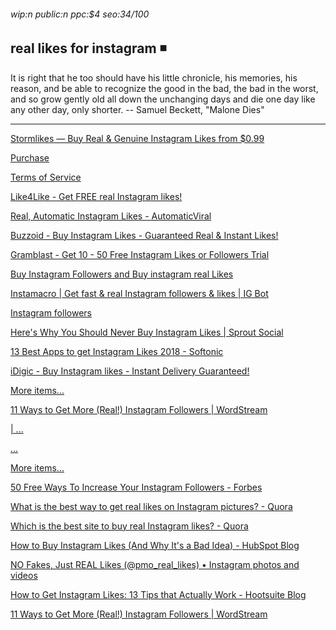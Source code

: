 ###### wip:n public:n ppc:$4 seo:34/100

## real likes for instagram :black_medium_small_square:

It is right that he too should have his little chronicle, his memories,
his reason, and be able to recognize the good in the bad, the bad in the
worst, and so grow gently old all down the unchanging days and die one
day like any other day, only shorter.
		-- Samuel Beckett, "Malone Dies"


----------


[Stormlikes — Buy Real & Genuine Instagram Likes from $0.99 ](http://stormlikes.com/)

[Purchase](http://stormlikes.com/package/100)

[Terms of Service](http://stormlikes.com/terms)

[Like4Like - Get FREE real Instagram likes! ](http://like4like.com/)

[Real, Automatic Instagram Likes - AutomaticViral ](http://automaticviral.com/)

[Buzzoid - Buy Instagram Likes - Guaranteed Real & Instant Likes! ](http://buzzoid.com/buy-instagram-likes/)

[Gramblast - Get 10 - 50 Free Instagram Likes or Followers Trial ](http://gramblast.com/free-trial)

[Buy Instagram Followers and Buy instagram real Likes ](http://igramfollower.com/instagram-real-likes/)

[Instamacro | Get fast & real Instagram followers & likes | IG Bot ](http://instamacro.com/)

[Instagram followers ](http://instaboostgram.com/buy-real-instagram-likes/)

[    ](http://m.youtube.com/watch?v=0PLwqKGjg-U)

[    ](http://m.youtube.com/watch?v=zNvis26DT1E)

[    ](http://m.youtube.com/watch?v=LyWeHbKcfcM)

[    ](http://m.youtube.com/watch?v=sATxl9-P4KI)

[    ](http://m.youtube.com/watch?v=56lEw7QNrNI)

[    ](http://m.youtube.com/watch?v=wdT4v02sLDI)

[    ](http://m.youtube.com/watch?v=DTQVyefevdg)

[    ](http://m.youtube.com/watch?v=RaACFXhaTbw)

[    ](http://m.youtube.com/watch?v=iwVXJhwZUwE)

[    ](http://m.youtube.com/watch?v=NXmj0cFCJnY)

[Here's Why You Should Never Buy Instagram Likes | Sprout Social ](http://sproutsocial.com/insights/buy-instagram-likes/amp/)

[13 Best Apps to get Instagram Likes 2018 - Softonic ](http://en.softonic.com/solutions/best-apps/resources-to-get-instagram-likes)

[iDigic - Buy Instagram likes - Instant Delivery Guaranteed! ](http://www.idigic.net/buy-instagram-likes/)

[More items... ](https://www.wordstream.com/blog/ws/2016/10/19/get-more-instagram-followers)

[      11 Ways to Get More (Real!) Instagram Followers | WordStream ](https://www.wordstream.com/blog/ws/2016/10/19/get-more-instagram-followers)

[      | ... ](https://www.imore.com/it-worth-it-buy-instagram-followers-or-it-total-scam)

[      ...](http://www.tagblender.net/)

[More items... ](https://www.forbes.com/sites/jaysondemers/2015/06/18/50-free-ways-to-increase-your-instagram-followers/)

[      50 Free Ways To Increase Your Instagram Followers - Forbes ](https://www.forbes.com/sites/jaysondemers/2015/06/18/50-free-ways-to-increase-your-instagram-followers/)

[What is the best way to get real likes on Instagram pictures? - Quora ](http://www.quora.com/What-is-the-best-way-to-get-real-likes-on-Instagram-pictures)

[Which is the best site to buy real Instagram likes? - Quora ](http://www.quora.com/Which-is-the-best-site-to-buy-real-Instagram-likes)

[How to Buy Instagram Likes (And Why It's a Bad Idea) - HubSpot Blog ](http://blog.hubspot.com/marketing/buy-instagram-likes)

[NO Fakes, Just REAL Likes (@pmo_real_likes) • Instagram photos and videos ](http://www.instagram.com/pmo_real_likes/?hl=en)

[How to Get Instagram Likes: 13 Tips that Actually Work - Hootsuite Blog ](http://blog.hootsuite.com/instagram-likes/amp/)

[11 Ways to Get More (Real!) Instagram Followers | WordStream ](http://www.wordstream.com/blog/ws/2016/10/19/get-more-instagram-followers)

